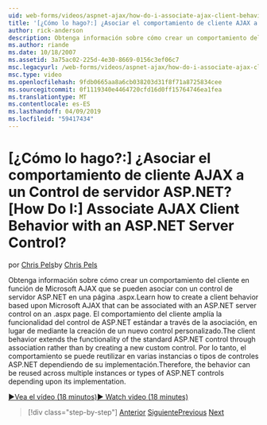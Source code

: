 ```yaml
---
uid: web-forms/videos/aspnet-ajax/how-do-i-associate-ajax-client-behavior-with-an-aspnet-server-control
title: '[¿Cómo lo hago?:] ¿Asociar el comportamiento de cliente AJAX a un Control de servidor ASP.NET? | Microsoft Docs'
author: rick-anderson
description: Obtenga información sobre cómo crear un comportamiento del cliente en función de Microsoft AJAX que se pueden asociar con un control de servidor ASP.NET en una página .aspx. El comportamiento del cliente e...
ms.author: riande
ms.date: 10/18/2007
ms.assetid: 3a75ac02-225d-4e30-8669-0156c3ef06c7
msc.legacyurl: /web-forms/videos/aspnet-ajax/how-do-i-associate-ajax-client-behavior-with-an-aspnet-server-control
msc.type: video
ms.openlocfilehash: 9fdb0665aa8a6cb038203d31f8f71a8725834cee
ms.sourcegitcommit: 0f1119340e4464720cfd16d0ff15764746ea1fea
ms.translationtype: MT
ms.contentlocale: es-ES
ms.lasthandoff: 04/09/2019
ms.locfileid: "59417434"
---
```

# <a name="how-do-i-associate-ajax-client-behavior-with-an-aspnet-server-control"></a><span data-ttu-id="22260-105">[¿Cómo lo hago?:] ¿Asociar el comportamiento de cliente AJAX a un Control de servidor ASP.NET?</span><span class="sxs-lookup"><span data-stu-id="22260-105">[How Do I:] Associate AJAX Client Behavior with an ASP.NET Server Control?</span></span>

<span data-ttu-id="22260-106">por [Chris Pels](https://twitter.com/chrispels)</span><span class="sxs-lookup"><span data-stu-id="22260-106">by [Chris Pels](https://twitter.com/chrispels)</span></span>

<span data-ttu-id="22260-107">Obtenga información sobre cómo crear un comportamiento del cliente en función de Microsoft AJAX que se pueden asociar con un control de servidor ASP.NET en una página .aspx.</span><span class="sxs-lookup"><span data-stu-id="22260-107">Learn how to create a client behavior based upon Microsoft AJAX that can be associated with an ASP.NET server control on an .aspx page.</span></span> <span data-ttu-id="22260-108">El comportamiento del cliente amplía la funcionalidad del control de ASP.NET estándar a través de la asociación, en lugar de mediante la creación de un nuevo control personalizado.</span><span class="sxs-lookup"><span data-stu-id="22260-108">The client behavior extends the functionality of the standard ASP.NET control through association rather than by creating a new custom control.</span></span> <span data-ttu-id="22260-109">Por lo tanto, el comportamiento se puede reutilizar en varias instancias o tipos de controles ASP.NET dependiendo de su implementación.</span><span class="sxs-lookup"><span data-stu-id="22260-109">Therefore, the behavior can be reused across multiple instances or types of ASP.NET controls depending upon its implementation.</span></span>

[<span data-ttu-id="22260-110">&#9654;Vea el vídeo (18 minutos)</span><span class="sxs-lookup"><span data-stu-id="22260-110">&#9654; Watch video (18 minutes)</span></span>](https://channel9.msdn.com/Blogs/ASP-NET-Site-Videos/how-do-i-associate-ajax-client-behavior-with-an-aspnet-server-control)

> [!div class="step-by-step"]
> <span data-ttu-id="22260-111">[Anterior](how-do-i-build-custom-server-controls-that-work-with-or-without-aspnet-ajax.md)
> [Siguiente](how-do-i-retrieve-values-from-server-side-ajax-controls.md)</span><span class="sxs-lookup"><span data-stu-id="22260-111">[Previous](how-do-i-build-custom-server-controls-that-work-with-or-without-aspnet-ajax.md)
[Next](how-do-i-retrieve-values-from-server-side-ajax-controls.md)</span></span>
